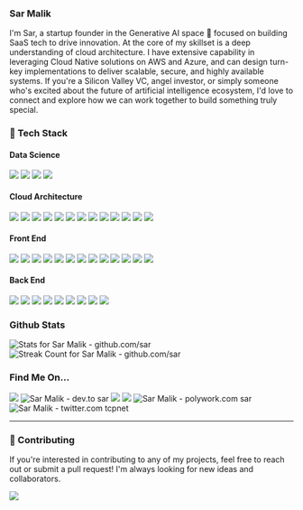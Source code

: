 ### Sar Malik

<!--
**sar/sar** is a ✨ _special_ ✨ repository because its `README.md` (this file) appears on your GitHub profile.
Here are some ideas to get you started:
- 🔭 I’m currently working on ...
- 🌱 I’m currently learning ...
- 👯 I’m looking to collaborate on ...
- 🤔 I’m looking for help with ...
- 💬 Ask me about ...
- 📫 How to reach me: ...
- 😄 Pronouns: ...
- ⚡ Fun fact: ...
-->

I'm Sar, a startup founder in the Generative AI space 🤗 focused on building SaaS tech to drive innovation. At the core of my skillset is a deep understanding of cloud architecture. I have extensive capability in leveraging Cloud Native solutions on AWS and Azure, and can design turn-key implementations to deliver scalable, secure, and highly available systems. If you're a Silicon Valley VC, angel investor, or simply someone who's excited about the future of artificial intelligence ecosystem, I'd love to connect and explore how we can work together to build something truly special.

### 🔭 Tech Stack

#### Data Science

![](https://img.shields.io/badge/OpenCV-27338e?style=for-the-badge&logo=OpenCV&logoColor=white)
![](https://img.shields.io/badge/PyTorch-EE4C2C?style=for-the-badge&logo=pytorch&logoColor=white)
![](https://img.shields.io/badge/Lightning-792DE4?style=for-the-badge&logo=pytorch-lightning&logoColor=white)
![](https://img.shields.io/badge/Colab-F9AB00?style=for-the-badge&logo=googlecolab&color=525252)

#### Cloud Architecture

![](https://img.shields.io/badge/Amazon_AWS-FF9900?style=for-the-badge&logo=amazonaws&logoColor=white)
![](https://img.shields.io/badge/microsoft%20azure-0089D6?style=for-the-badge&logo=microsoft-azure&logoColor=white)
![](https://img.shields.io/badge/GitHub_Actions-2088FF?style=for-the-badge&logo=github-actions&logoColor=white)
![](https://img.shields.io/badge/Terraform-7B42BC?style=for-the-badge&logo=terraform&logoColor=white)
![](https://img.shields.io/badge/Ansible-000000?style=for-the-badge&logo=ansible&logoColor=white)
![](https://img.shields.io/badge/Docker-2CA5E0?style=for-the-badge&logo=docker&logoColor=white)
![](https://img.shields.io/badge/kubernetes-326ce5.svg?&style=for-the-badge&logo=kubernetes&logoColor=white)
![](https://img.shields.io/badge/redis-%23DD0031.svg?&style=for-the-badge&logo=redis&logoColor=white)
![](https://img.shields.io/badge/PostgreSQL-316192?style=for-the-badge&logo=postgresql&logoColor=white)
![](https://img.shields.io/badge/Linux-FCC624?style=for-the-badge&logo=linux&logoColor=black)
![](https://img.shields.io/badge/Red%20Hat-EE0000?style=for-the-badge&logo=redhat&logoColor=white)
![](https://img.shields.io/badge/Prometheus-000000?style=for-the-badge&logo=prometheus&labelColor=000000)
![](https://img.shields.io/badge/Grafana-F2F4F9?style=for-the-badge&logo=grafana&logoColor=orange&labelColor=F2F4F9)

#### Front End

![](https://img.shields.io/badge/TypeScript-007ACC?style=for-the-badge&logo=typescript&logoColor=white)
![](https://img.shields.io/badge/React-20232A?style=for-the-badge&logo=react&logoColor=61DAFB)
![](https://img.shields.io/badge/React_Router-CA4245?style=for-the-badge&logo=react-router&logoColor=white)
![](https://img.shields.io/badge/relay-F26B00?style=for-the-badge&logo=relay&logoColor=white)
![](https://img.shields.io/badge/JWT-000000?style=for-the-badge&logo=JSON%20web%20tokens&logoColor=white)
![](https://img.shields.io/badge/Vite-B73BFE?style=for-the-badge&logo=vite&logoColor=FFD62E)
![](https://img.shields.io/badge/Gulp-CF4647?style=for-the-badge&logo=gulp&logoColor=white)
![](https://img.shields.io/badge/Gatsby-663399?style=for-the-badge&logo=gatsby&logoColor=white)
![](https://img.shields.io/badge/Markdown-000000?style=for-the-badge&logo=markdown&logoColor=white)
![](https://img.shields.io/badge/Apollo%20GraphQL-311C87?&style=for-the-badge&logo=Apollo%20GraphQL&logoColor=white)
![](https://img.shields.io/badge/Chakra--UI-319795?style=for-the-badge&logo=chakra-ui&logoColor=white)
![](https://img.shields.io/badge/Figma-F24E1E?style=for-the-badge&logo=figma&logoColor=white)
![](https://img.shields.io/badge/blender-%23F5792A.svg?style=for-the-badge&logo=blender&logoColor=white)

#### Back End

![](https://img.shields.io/badge/C%2B%2B-00599C?style=for-the-badge&logo=c%2B%2B&logoColor=white)
![](https://img.shields.io/badge/C%23-239120?style=for-the-badge&logo=c-sharp&logoColor=white)
![](https://img.shields.io/badge/CMake-064F8C?style=for-the-badge&logo=cmake&logoColor=white)
![](https://img.shields.io/badge/.NET-512BD4?style=for-the-badge&logo=dotnet&logoColor=white)
![](https://img.shields.io/badge/GraphQl-E10098?style=for-the-badge&logo=graphql&logoColor=white)
![](https://img.shields.io/badge/NeoVim-%2357A143.svg?&style=for-the-badge&logo=neovim&logoColor=white)
![](https://img.shields.io/badge/VSCode-0078D4?style=for-the-badge&logo=visual%20studio%20code&logoColor=white)
![](https://img.shields.io/badge/GIT-E44C30?style=for-the-badge&logo=git&logoColor=white)
![](https://img.shields.io/badge/GNU%20Bash-4EAA25?style=for-the-badge&logo=GNU%20Bash&logoColor=white)

### Github Stats

![Stats for Sar Malik - github.com/sar](https://github-readme-stats.vercel.app/api?username=sar&show_icons=true&theme=highcontrast)
![Streak Count for Sar Malik - github.com/sar](https://github-readme-streak-stats.herokuapp.com/?user=sar&theme=highcontrast)

<!-- 
![Top Languages for Sar Malik - github.com/sar](https://github-readme-stats.vercel.app/api/top-langs/?username=sar&theme=highcontrast)
![](https://github-profile-trophy.vercel.app/?username=sar&theme=highcontrast)
![](https://github-profile-summary-cards.vercel.app/api/cards/profile-details?username=sar&theme=2077) 
-->

### Find Me On...

![](https://img.shields.io/badge/LinkedIn-0077B5?style=for-the-badge&logo=linkedin&logoColor=white)
![Sar Malik - dev.to sar](https://img.shields.io/badge/dev.to-0A0A0A?style=for-the-badge&logo=devdotto&logoColor=white)
![](https://img.shields.io/badge/website-000000?style=for-the-badge&logo=About.me&logoColor=white)
![](https://img.shields.io/badge/GitHub-100000?style=for-the-badge&logo=github&logoColor=white)
![Sar Malik - polywork.com sar](https://img.shields.io/badge/polywork-543DE0?style=for-the-badge&logo=polywork&logoColor=white)
![Sar Malik - twitter.com tcpnet](https://img.shields.io/badge/Twitter-1DA1F2?style=for-the-badge&logo=twitter&logoColor=white)
<!-- 
![](https://img.shields.io/badge/GnuPG_Public_Key-333?style=for-the-badge&logo=GNU%20Privacy%20Guard&logoColor=0093DD) 
![](https://img.shields.io/badge/AngelList-000000?style=for-the-badge&logo=AngelList&logoColor=white)
-->

---

### 🤝 Contributing

If you're interested in contributing to any of my projects, feel free to reach out or submit a pull request! I'm always looking for new ideas and collaborators.

![](https://hits.seeyoufarm.com/api/count/incr/badge.svg?url=https%3A%2F%2Fgithub.com%2Fsar1212%2Fhit-counter)
